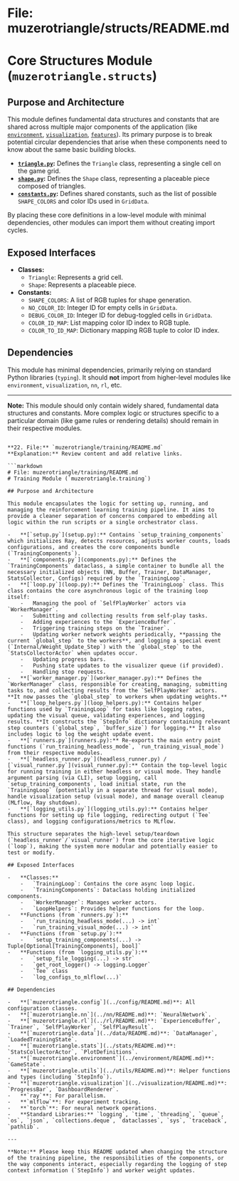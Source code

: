 # File: muzerotriangle/structs/README.md
# Core Structures Module (`muzerotriangle.structs`)

## Purpose and Architecture

This module defines fundamental data structures and constants that are shared across multiple major components of the application (like [`environment`](../environment/README.md), [`visualization`](../visualization/README.md), [`features`](../features/README.md)). Its primary purpose is to break potential circular dependencies that arise when these components need to know about the same basic building blocks.

-   **[`triangle.py`](triangle.py):** Defines the `Triangle` class, representing a single cell on the game grid.
-   **[`shape.py`](shape.py):** Defines the `Shape` class, representing a placeable piece composed of triangles.
-   **[`constants.py`](constants.py):** Defines shared constants, such as the list of possible `SHAPE_COLORS` and color IDs used in `GridData`.

By placing these core definitions in a low-level module with minimal dependencies, other modules can import them without creating import cycles.

## Exposed Interfaces

-   **Classes:**
    -   `Triangle`: Represents a grid cell.
    -   `Shape`: Represents a placeable piece.
-   **Constants:**
    -   `SHAPE_COLORS`: A list of RGB tuples for shape generation.
    -   `NO_COLOR_ID`: Integer ID for empty cells in `GridData`.
    -   `DEBUG_COLOR_ID`: Integer ID for debug-toggled cells in `GridData`.
    -   `COLOR_ID_MAP`: List mapping color ID index to RGB tuple.
    -   `COLOR_TO_ID_MAP`: Dictionary mapping RGB tuple to color ID index.

## Dependencies

This module has minimal dependencies, primarily relying on standard Python libraries (`typing`). It should **not** import from higher-level modules like `environment`, `visualization`, `nn`, `rl`, etc.

---

**Note:** This module should only contain widely shared, fundamental data structures and constants. More complex logic or structures specific to a particular domain (like game rules or rendering details) should remain in their respective modules.
```

**22. File:** `muzerotriangle/training/README.md`
**Explanation:** Review content and add relative links.

```markdown
# File: muzerotriangle/training/README.md
# Training Module (`muzerotriangle.training`)

## Purpose and Architecture

This module encapsulates the logic for setting up, running, and managing the reinforcement learning training pipeline. It aims to provide a cleaner separation of concerns compared to embedding all logic within the run scripts or a single orchestrator class.

-   **[`setup.py`](setup.py):** Contains `setup_training_components` which initializes Ray, detects resources, adjusts worker counts, loads configurations, and creates the core components bundle (`TrainingComponents`).
-   **[`components.py`](components.py):** Defines the `TrainingComponents` dataclass, a simple container to bundle all the necessary initialized objects (NN, Buffer, Trainer, DataManager, StatsCollector, Configs) required by the `TrainingLoop`.
-   **[`loop.py`](loop.py):** Defines the `TrainingLoop` class. This class contains the core asynchronous logic of the training loop itself:
    -   Managing the pool of `SelfPlayWorker` actors via `WorkerManager`.
    -   Submitting and collecting results from self-play tasks.
    -   Adding experiences to the `ExperienceBuffer`.
    -   Triggering training steps on the `Trainer`.
    -   Updating worker network weights periodically, **passing the current `global_step` to the workers**, and logging a special event (`Internal/Weight_Update_Step`) with the `global_step` to the `StatsCollectorActor` when updates occur.
    -   Updating progress bars.
    -   Pushing state updates to the visualizer queue (if provided).
    -   Handling stop requests.
-   **[`worker_manager.py`](worker_manager.py):** Defines the `WorkerManager` class, responsible for creating, managing, submitting tasks to, and collecting results from the `SelfPlayWorker` actors. **It now passes the `global_step` to workers when updating weights.**
-   **[`loop_helpers.py`](loop_helpers.py):** Contains helper functions used by `TrainingLoop` for tasks like logging rates, updating the visual queue, validating experiences, and logging results. **It constructs the `StepInfo` dictionary containing relevant step counters (`global_step`, `buffer_size`) for logging.** It also includes logic to log the weight update event.
-   **[`runners.py`](runners.py):** Re-exports the main entry point functions (`run_training_headless_mode`, `run_training_visual_mode`) from their respective modules.
-   **[`headless_runner.py`](headless_runner.py) / [`visual_runner.py`](visual_runner.py):** Contain the top-level logic for running training in either headless or visual mode. They handle argument parsing (via CLI), setup logging, call `setup_training_components`, load initial state, run the `TrainingLoop` (potentially in a separate thread for visual mode), handle visualization setup (visual mode), and manage overall cleanup (MLflow, Ray shutdown).
-   **[`logging_utils.py`](logging_utils.py):** Contains helper functions for setting up file logging, redirecting output (`Tee` class), and logging configurations/metrics to MLflow.

This structure separates the high-level setup/teardown (`headless_runner`/`visual_runner`) from the core iterative logic (`loop`), making the system more modular and potentially easier to test or modify.

## Exposed Interfaces

-   **Classes:**
    -   `TrainingLoop`: Contains the core async loop logic.
    -   `TrainingComponents`: Dataclass holding initialized components.
    -   `WorkerManager`: Manages worker actors.
    -   `LoopHelpers`: Provides helper functions for the loop.
-   **Functions (from `runners.py`):**
    -   `run_training_headless_mode(...) -> int`
    -   `run_training_visual_mode(...) -> int`
-   **Functions (from `setup.py`):**
    -   `setup_training_components(...) -> Tuple[Optional[TrainingComponents], bool]`
-   **Functions (from `logging_utils.py`):**
    -   `setup_file_logging(...) -> str`
    -   `get_root_logger() -> logging.Logger`
    -   `Tee` class
    -   `log_configs_to_mlflow(...)`

## Dependencies

-   **[`muzerotriangle.config`](../config/README.md)**: All configuration classes.
-   **[`muzerotriangle.nn`](../nn/README.md)**: `NeuralNetwork`.
-   **[`muzerotriangle.rl`](../rl/README.md)**: `ExperienceBuffer`, `Trainer`, `SelfPlayWorker`, `SelfPlayResult`.
-   **[`muzerotriangle.data`](../data/README.md)**: `DataManager`, `LoadedTrainingState`.
-   **[`muzerotriangle.stats`](../stats/README.md)**: `StatsCollectorActor`, `PlotDefinitions`.
-   **[`muzerotriangle.environment`](../environment/README.md)**: `GameState`.
-   **[`muzerotriangle.utils`](../utils/README.md)**: Helper functions and types (including `StepInfo`).
-   **[`muzerotriangle.visualization`](../visualization/README.md)**: `ProgressBar`, `DashboardRenderer`.
-   **`ray`**: For parallelism.
-   **`mlflow`**: For experiment tracking.
-   **`torch`**: For neural network operations.
-   **Standard Libraries:** `logging`, `time`, `threading`, `queue`, `os`, `json`, `collections.deque`, `dataclasses`, `sys`, `traceback`, `pathlib`.

---

**Note:** Please keep this README updated when changing the structure of the training pipeline, the responsibilities of the components, or the way components interact, especially regarding the logging of step context information (`StepInfo`) and worker weight updates.